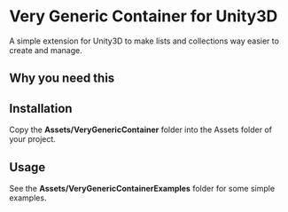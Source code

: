 # Very Generic Container for Unity3D
A simple extension for Unity3D to make lists and collections way easier to create and manage.

## Why you need this

## Installation
Copy the **Assets/VeryGenericContainer** folder into the Assets folder of your project.
## Usage
See the **Assets/VeryGenericContainerExamples** folder for some simple examples.
